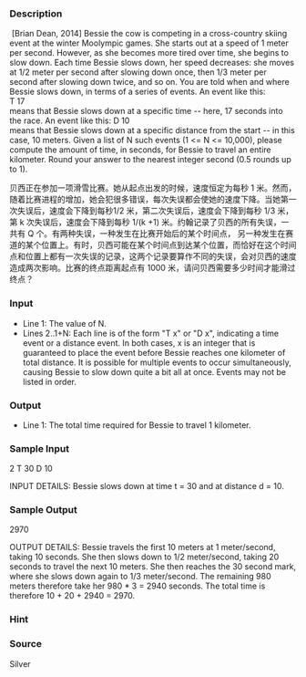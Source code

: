
### Description
 [Brian Dean, 2014]  Bessie the cow is competing in a cross-country skiing event at the winter Moolympic games.  She starts out at a speed of 1 meter per second.  However, as she becomes more tired over time, she begins to slow down.  Each time Bessie slows down, her speed decreases: she moves at 1/2 meter per second after slowing down once, then 1/3 meter per second after slowing down twice, and so on.  You are told when and where Bessie slows down, in terms of a series of events.  An event like this:  
T 17  
means that Bessie slows down at a specific time -- here, 17 seconds into the race.  An event like this:
  D 10  
means that Bessie slows down at a specific distance from the start -- in this case, 10 meters.  Given a list of N such events (1 <= N <= 10,000), please compute the amount of time, in seconds, for Bessie to travel an entire kilometer.  Round your answer to the nearest integer second (0.5 rounds up to 1).

贝西正在参加一项滑雪比赛。她从起点出发的时候，速度恒定为每秒 1 米。然而，随着比赛进程的增加，她会犯很多错误，每次失误都会使她的速度下降。当她第一次失误后，速度会下降到每秒1/2 米，第二次失误后，速度会下降到每秒 1/3 米，第 k 次失误后，速度会下降到每秒 1/(k +1) 米。约翰记录了贝西的所有失误，一共有 Q 个。有两种失误，一种发生在比赛开始后的某个时间点，
另一种发生在赛道的某个位置上。有时，贝西可能在某个时间点到达某个位置，而恰好在这个时间点和位置上都有一次失误的记录，这两个记录要算作不同的失误，会对贝西的速度造成两次影响。比赛的终点距离起点有 1000 米，请问贝西需要多少时间才能滑过终点？







### Input
* Line 1: The value of N.  
* Lines 2..1+N: Each line is of the form "T x" or "D x", indicating a         time event or a distance event.  In both cases, x is an         integer that is guaranteed to place the event before Bessie         reaches one kilometer of total distance.  It is possible for         multiple events to occur simultaneously, causing Bessie to         slow down quite a bit all at once.  Events may not be listed         in order.
### Output
* Line 1: The total time required for Bessie to travel 1 kilometer.
### Sample Input
2
 T 30
 D 10

 INPUT DETAILS: Bessie slows down at time t = 30 and at distance d = 10.
### Sample Output
2970 

OUTPUT DETAILS: Bessie travels the first 10 meters at 1 meter/second, taking 10 seconds. She then slows down to 1/2 meter/second, taking 20 seconds to travel the next 10 meters. She then reaches the 30 second mark, where she slows down again to 1/3 meter/second. The remaining 980 meters therefore take her 980 * 3 = 2940 seconds. The total time is therefore 10 + 20 + 2940 = 2970.
### Hint

### Source
Silver